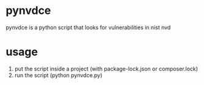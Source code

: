 # pynvdce
pynvdce is a python script that looks for vulnerabilities in nist nvd

# usage
1. put the script inside a project (with package-lock.json or composer.lock)
2. run the script (python pynvdce.py)
